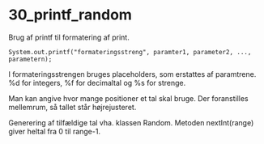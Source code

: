 # 30_printf_random
Brug af printf til formatering af print.
``````
System.out.printf("formateringsstreng", paramter1, parameter2, ..., parametern);
``````
I formateringsstrengen bruges placeholders, som erstattes af paramtrene. %d for integers, %f for decimaltal og %s for strenge.

Man kan angive hvor mange positioner et tal skal bruge. Der foranstilles mellemrum, så tallet står højrejusteret.


Generering af tilfældige tal vha. klassen Random. Metoden nextInt(range) giver heltal fra 0 til range-1.
